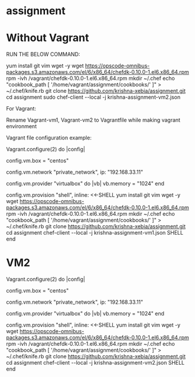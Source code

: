 # assignment

Without Vagrant
===================

RUN THE BELOW COMMAND:

yum install git vim wget -y 
wget https://opscode-omnibus-packages.s3.amazonaws.com/el/6/x86_64/chefdk-0.10.0-1.el6.x86_64.rpm 
rpm -ivh /vagrant/chefdk-0.10.0-1.el6.x86_64.rpm 
mkdir ~/.chef echo "cookbook_path [ '/home/vagrant/assignment/cookbooks/' ]" > ~/.chef/knife.rb 
git clone https://github.com/krishna-xebia/assignment.git 
cd assignment 
sudo chef-client --local -j krishna-assignment-vm2.json 


For Vagrant:

Rename Vagrant-vm1, Vagrant-vm2 to Vagrantfile while making vagrant environment


Vagrant file configuration example:

Vagrant.configure(2) do |config|

  config.vm.box = "centos"



  config.vm.network "private_network", ip: "192.168.33.11"


   config.vm.provider "virtualbox" do |vb|
     vb.memory = "1024"
   end


   config.vm.provision "shell", inline: <<-SHELL
      yum install git vim wget -y
      wget https://opscode-omnibus-packages.s3.amazonaws.com/el/6/x86_64/chefdk-0.10.0-1.el6.x86_64.rpm
      rpm -ivh /vagrant/chefdk-0.10.0-1.el6.x86_64.rpm
      mkdir ~/.chef
      echo "cookbook_path [ '/home/vagrant/assignment/cookbooks/' ]" > ~/.chef/knife.rb
      git clone https://github.com/krishna-xebia/assignment.git
      cd assignment
      chef-client --local -j krishna-assignment-vm1.json
   SHELL
end


VM2
==========
Vagrant.configure(2) do |config|

  config.vm.box = "centos"



  config.vm.network "private_network", ip: "192.168.33.11"


   config.vm.provider "virtualbox" do |vb|
     vb.memory = "1024"
   end


   config.vm.provision "shell", inline: <<-SHELL
      yum install git vim wget -y
      wget https://opscode-omnibus-packages.s3.amazonaws.com/el/6/x86_64/chefdk-0.10.0-1.el6.x86_64.rpm
      rpm -ivh /vagrant/chefdk-0.10.0-1.el6.x86_64.rpm
      mkdir ~/.chef
      echo "cookbook_path [ '/home/vagrant/assignment/cookbooks/' ]" > ~/.chef/knife.rb
      git clone https://github.com/krishna-xebia/assignment.git
      cd assignment
      chef-client --local -j krishna-assignment-vm2.json
   SHELL
end


